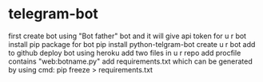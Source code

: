 # telegram-bot
first create bot using "Bot father" bot and it will give api token for u r bot
install pip package for bot
    pip install python-telgram-bot
create u r bot
add to github
deploy bot using heroku
add two files in u r repo
add procfile contains "web:botname.py"
add requirements.txt which can be generated by using cmd:
    pip freeze > requirements.txt
